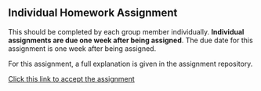 ## Individual Homework Assignment
This should be completed by each group member individually. **Individual assignments are due one week after being assigned**. The due date for this assignment is one week after being assigned.

For this assignment, a full explanation is given in the assignment repository. 

[Click this link to accept the assignment](https://classroom.github.com/a/S6im4fKu)